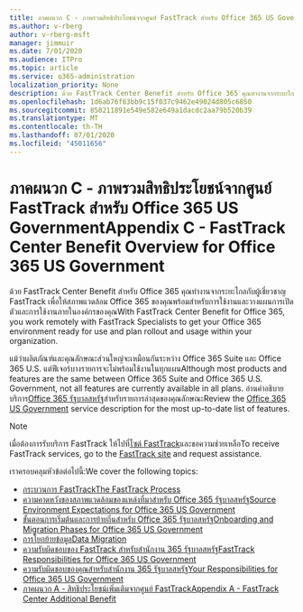 ```yaml
---
title: ภาคผนวก C - ภาพรวมสิทธิประโยชน์จากศูนย์ FastTrack สำหรับ Office 365 US Government
ms.author: v-rberg
author: v-rberg-msft
manager: jimmuir
ms.date: 7/01/2020
ms.audience: ITPro
ms.topic: article
ms.service: o365-administration
localization_priority: None
description: ด้วย FastTrack Center Benefit สําหรับ Office 365 คุณทํางานจากระยะไกลกับผู้เชี่ยวชาญ FastTrack เพื่อให้สภาพแวดล้อม Office 365 ของคุณพร้อมสําหรับการใช้งานและวางแผนการเปิดตัวและการใช้งานภายในองค์กรของคุณ
ms.openlocfilehash: 1d6ab76f63bb9c15f037c9462e49024d805c6850
ms.sourcegitcommit: 850211891e549e582e649a1dacdc2aa79b520b39
ms.translationtype: MT
ms.contentlocale: th-TH
ms.lasthandoff: 07/01/2020
ms.locfileid: "45011656"
---
```

# <a name="appendix-c---fasttrack-center-benefit-overview-for-office-365-us-government"></a><span data-ttu-id="f8212-103">ภาคผนวก C - ภาพรวมสิทธิประโยชน์จากศูนย์ FastTrack สำหรับ Office 365 US Government</span><span class="sxs-lookup"><span data-stu-id="f8212-103">Appendix C - FastTrack Center Benefit Overview for Office 365 US Government</span></span>

<span data-ttu-id="f8212-104">ด้วย FastTrack Center Benefit สําหรับ Office 365 คุณทํางานจากระยะไกลกับผู้เชี่ยวชาญ FastTrack เพื่อให้สภาพแวดล้อม Office 365 ของคุณพร้อมสําหรับการใช้งานและวางแผนการเปิดตัวและการใช้งานภายในองค์กรของคุณ</span><span class="sxs-lookup"><span data-stu-id="f8212-104">With FastTrack Center Benefit for Office 365, you work remotely with FastTrack Specialists to get your Office 365 environment ready for use and plan rollout and usage within your organization.</span></span> 
  
<span data-ttu-id="f8212-105">แม้ว่าผลิตภัณฑ์และคุณลักษณะส่วนใหญ่จะเหมือนกันระหว่าง Office 365 Suite และ Office 365 U.S. แต่ฟีเจอร์บางรายการจะไม่พร้อมใช้งานในทุกแผน</span><span class="sxs-lookup"><span data-stu-id="f8212-105">Although most products and features are the same between Office 365 Suite and Office 365 U.S. Government, not all features are currently available in all plans.</span></span> <span data-ttu-id="f8212-106">อ่านคําอธิบายบริการ[Office 365 รัฐบาลสหรัฐ](https://aka.ms/aboutgovcloud)สําหรับรายการล่าสุดของคุณลักษณะ</span><span class="sxs-lookup"><span data-stu-id="f8212-106">Review the [Office 365 US Government](https://aka.ms/aboutgovcloud) service description for the most up-to-date list of features.</span></span>

> [!NOTE]
> <span data-ttu-id="f8212-107">เมื่อต้องการรับบริการ FastTrack ให้ไปที่[ไซต์ FastTrack](https://go.microsoft.com/fwlink/?linkid=780698)และขอความช่วยเหลือ</span><span class="sxs-lookup"><span data-stu-id="f8212-107">To receive FastTrack services, go to the [FastTrack site](https://go.microsoft.com/fwlink/?linkid=780698) and request assistance.</span></span>  

<span data-ttu-id="f8212-108">เราครอบคลุมหัวข้อต่อไปนี้:</span><span class="sxs-lookup"><span data-stu-id="f8212-108">We cover the following topics:</span></span>
- [<span data-ttu-id="f8212-109">กระบวนการ FastTrack</span><span class="sxs-lookup"><span data-stu-id="f8212-109">The FastTrack Process</span></span>](O365-fasttrack-process.md) 
- [<span data-ttu-id="f8212-110">ความคาดหวังของสภาพแวดล้อมของแหล่งที่มาสําหรับ Office 365 รัฐบาลสหรัฐ</span><span class="sxs-lookup"><span data-stu-id="f8212-110">Source Environment Expectations for Office 365 US Government</span></span>](US-Gov-appendix-source-environment-expectations.md)   
- [<span data-ttu-id="f8212-111">ขั้นตอนการเริ่มต้นและการย้ายถิ่นสําหรับ Office 365 รัฐบาลสหรัฐ</span><span class="sxs-lookup"><span data-stu-id="f8212-111">Onboarding and Migration Phases for Office 365 US Government</span></span>](US-Gov-appendix-onboarding-and-migration.md)
- [<span data-ttu-id="f8212-112">การโยกย้ายข้อมูล</span><span class="sxs-lookup"><span data-stu-id="f8212-112">Data Migration</span></span>](O365-data-migration.md)    
- [<span data-ttu-id="f8212-113">ความรับผิดชอบของ FastTrack สําหรับสํานักงาน 365 รัฐบาลสหรัฐ</span><span class="sxs-lookup"><span data-stu-id="f8212-113">FastTrack Responsibilities for Office 365 US Government</span></span>](US-Gov-appendix-fasttrack-responsibilities.md)   
- [<span data-ttu-id="f8212-114">ความรับผิดชอบของคุณสําหรับสํานักงาน 365 รัฐบาลสหรัฐ</span><span class="sxs-lookup"><span data-stu-id="f8212-114">Your Responsibilities for Office 365 US Government</span></span>](US-Gov-appendix-your-responsibilities.md)    
- [<span data-ttu-id="f8212-115">ภาคผนวก A - สิทธิประโยชน์เพิ่มเติมจากศูนย์ FastTrack</span><span class="sxs-lookup"><span data-stu-id="f8212-115">Appendix A - FastTrack Center Additional Benefit</span></span>](O365-fasttrack-additional-benefits.md)
